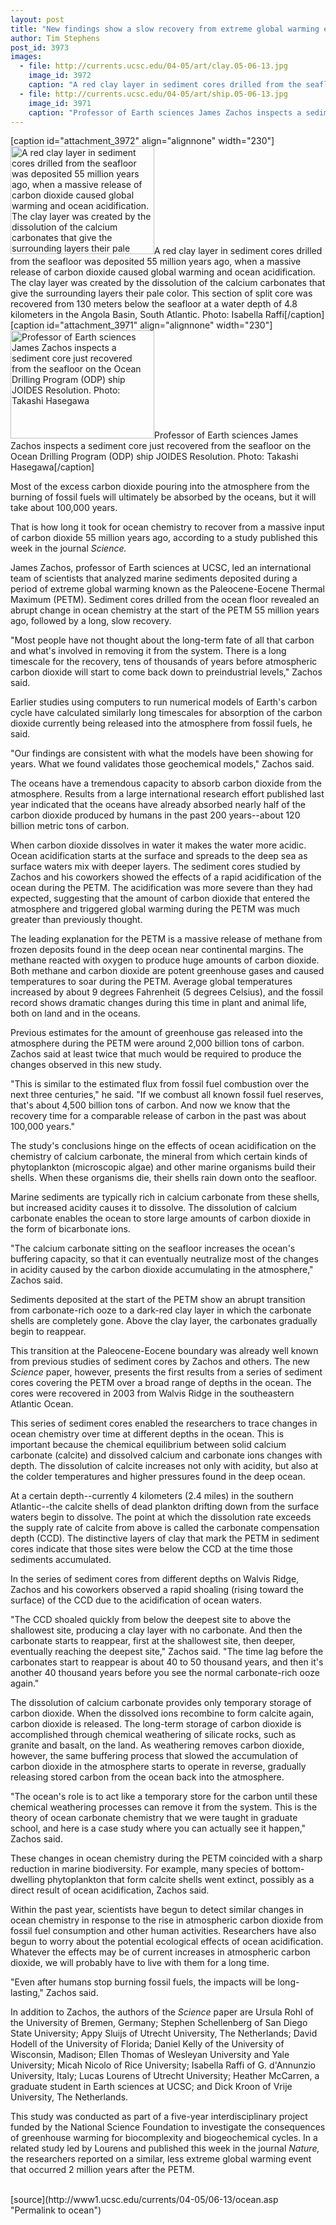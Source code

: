 ```yaml
---
layout: post
title: "New findings show a slow recovery from extreme global warming episode 55 million years ago"
author: Tim Stephens
post_id: 3973
images:
  - file: http://currents.ucsc.edu/04-05/art/clay.05-06-13.jpg
    image_id: 3972
    caption: "A red clay layer in sediment cores drilled from the seafloor was deposited 55 million years ago, when a massive release of carbon dioxide caused global warming and ocean acidification. The clay layer was created by the dissolution of the calcium carbonates that give the surrounding layers their pale color. This section of split core was recovered from 130 meters below the seafloor at a water depth of 4.8 kilometers in the Angola Basin, South Atlantic. Photo: Isabella Raffi"
  - file: http://currents.ucsc.edu/04-05/art/ship.05-06-13.jpg
    image_id: 3971
    caption: "Professor of Earth sciences James Zachos inspects a sediment core just recovered from the seafloor on the Ocean Drilling Program (ODP) ship JOIDES Resolution. Photo: Takashi Hasegawa"
---
```


[caption id="attachment_3972" align="alignnone" width="230"]<a href="http://localhost/mysite/wp-content/uploads/2005/06/clay.05-06-13.jpg"><img class="size-full wp-image-3972" src="http://localhost/mysite/wp-content/uploads/2005/06/clay.05-06-13.jpg" alt="A red clay layer in sediment cores drilled from the seafloor was deposited 55 million years ago, when a massive release of carbon dioxide caused global warming and ocean acidification. The clay layer was created by the dissolution of the calcium carbonates that give the surrounding layers their pale color. This section of split core was recovered from 130 meters below the seafloor at a water depth of 4.8 kilometers in the Angola Basin, South Atlantic. Photo: Isabella Raffi" width="230" height="173" /></a>A red clay layer in sediment cores drilled from the seafloor was deposited 55 million years ago, when a massive release of carbon dioxide caused global warming and ocean acidification. The clay layer was created by the dissolution of the calcium carbonates that give the surrounding layers their pale color. This section of split core was recovered from 130 meters below the seafloor at a water depth of 4.8 kilometers in the Angola Basin, South Atlantic. Photo: Isabella Raffi[/caption]
[caption id="attachment_3971" align="alignnone" width="230"]<a href="http://localhost/mysite/wp-content/uploads/2005/06/ship.05-06-13.jpg"><img class="size-full wp-image-3971" src="http://localhost/mysite/wp-content/uploads/2005/06/ship.05-06-13.jpg" alt="Professor of Earth sciences James Zachos inspects a sediment core just recovered from the seafloor on the Ocean Drilling Program (ODP) ship JOIDES Resolution. Photo: Takashi Hasegawa" width="230" height="173" /></a>Professor of Earth sciences James Zachos inspects a sediment core just recovered from the seafloor on the Ocean Drilling Program (ODP) ship JOIDES Resolution. Photo: Takashi Hasegawa[/caption]
<a name="content" id="content"></a>
<p>
  Most of the excess carbon dioxide pouring into the atmosphere from the burning of fossil fuels will ultimately be absorbed by the oceans, but it will take about 100,000 years.
</p>
<p>
  That is how long it took for ocean chemistry to recover from a massive input of carbon dioxide 55 million years ago, according to a study published this week in the journal <i>Science.</i><br>
</p>
<p>
  James Zachos, professor of Earth sciences at UCSC, led an international team of scientists that analyzed marine sediments deposited during a period of extreme global warming known as the Paleocene-Eocene Thermal Maximum (PETM). Sediment cores drilled from the ocean floor revealed an abrupt change in ocean chemistry at the start of the PETM 55 million years ago, followed by a long, slow recovery.<br>
</p>
<p>
  "Most people have not thought about the long-term fate of all that carbon and what's involved in removing it from the system. There is a long timescale for the recovery, tens of thousands of years before atmospheric carbon dioxide will start to come back down to preindustrial levels," Zachos said.<br>
</p>
<p>
  Earlier studies using computers to run numerical models of Earth's carbon cycle have calculated similarly long timescales for absorption of the carbon dioxide currently being released into the atmosphere from fossil fuels, he said.<br>
</p>
<p>
  "Our findings are consistent with what the models have been showing for years. What we found validates those geochemical models," Zachos said.<br>
</p>
<p>
  The oceans have a tremendous capacity to absorb carbon dioxide from the atmosphere. Results from a large international research effort published last year indicated that the oceans have already absorbed nearly half of the carbon dioxide produced by humans in the past 200 years--about 120 billion metric tons of carbon.<br>
</p>
<p>
  When carbon dioxide dissolves in water it makes the water more acidic. Ocean acidification starts at the surface and spreads to the deep sea as surface waters mix with deeper layers. The sediment cores studied by Zachos and his coworkers showed the effects of a rapid acidification of the ocean during the PETM. The acidification was more severe than they had expected, suggesting that the amount of carbon dioxide that entered the atmosphere and triggered global warming during the PETM was much greater than previously thought.<br>
</p>
<p>
  The leading explanation for the PETM is a massive release of methane from frozen deposits found in the deep ocean near continental margins. The methane reacted with oxygen to produce huge amounts of carbon dioxide. Both methane and carbon dioxide are potent greenhouse gases and caused temperatures to soar during the PETM. Average global temperatures increased by about 9 degrees Fahrenheit (5 degrees Celsius), and the fossil record shows dramatic changes during this time in plant and animal life, both on land and in the oceans.<br>
</p>
<p>
  Previous estimates for the amount of greenhouse gas released into the atmosphere during the PETM were around 2,000 billion tons of carbon. Zachos said at least twice that much would be required to produce the changes observed in this new study.<br>
</p>
<p>
  "This is similar to the estimated flux from fossil fuel combustion over the next three centuries," he said. "If we combust all known fossil fuel reserves, that's about 4,500 billion tons of carbon. And now we know that the recovery time for a comparable release of carbon in the past was about 100,000 years."<br>
</p>
<p>
  The study's conclusions hinge on the effects of ocean acidification on the chemistry of calcium carbonate, the mineral from which certain kinds of phytoplankton (microscopic algae) and other marine organisms build their shells. When these organisms die, their shells rain down onto the seafloor.
</p>
<p>
  Marine sediments are typically rich in calcium carbonate from these shells, but increased acidity causes it to dissolve. The dissolution of calcium carbonate enables the ocean to store large amounts of carbon dioxide in the form of bicarbonate ions.<br>
</p>
<p>
  "The calcium carbonate sitting on the seafloor increases the ocean's buffering capacity, so that it can eventually neutralize most of the changes in acidity caused by the carbon dioxide accumulating in the atmosphere," Zachos said.<br>
</p>
<p>
  Sediments deposited at the start of the PETM show an abrupt transition from carbonate-rich ooze to a dark-red clay layer in which the carbonate shells are completely gone. Above the clay layer, the carbonates gradually begin to reappear.<br>
</p>
<p>
  This transition at the Paleocene-Eocene boundary was already well known from previous studies of sediment cores by Zachos and others. The new <i>Science</i> paper, however, presents the first results from a series of sediment cores covering the PETM over a broad range of depths in the ocean. The cores were recovered in 2003 from Walvis Ridge in the southeastern Atlantic Ocean.<br>
</p>
<p>
  This series of sediment cores enabled the researchers to trace changes in ocean chemistry over time at different depths in the ocean. This is important because the chemical equilibrium between solid calcium carbonate (calcite) and dissolved calcium and carbonate ions changes with depth. The dissolution of calcite increases not only with acidity, but also at the colder temperatures and higher pressures found in the deep ocean.<br>
</p>
<p>
  At a certain depth--currently 4 kilometers (2.4 miles) in the southern Atlantic--the calcite shells of dead plankton drifting down from the surface waters begin to dissolve. The point at which the dissolution rate exceeds the supply rate of calcite from above is called the carbonate compensation depth (CCD). The distinctive layers of clay that mark the PETM in sediment cores indicate that those sites were below the CCD at the time those sediments accumulated.<br>
</p>
<p>
  In the series of sediment cores from different depths on Walvis Ridge, Zachos and his coworkers observed a rapid shoaling (rising toward the surface) of the CCD due to the acidification of ocean waters.<br>
</p>
<p>
  "The CCD shoaled quickly from below the deepest site to above the shallowest site, producing a clay layer with no carbonate. And then the carbonate starts to reappear, first at the shallowest site, then deeper, eventually reaching the deepest site," Zachos said. "The time lag before the carbonates start to reappear is about 40 to 50 thousand years, and then it's another 40 thousand years before you see the normal carbonate-rich ooze again."<br>
</p>
<p>
  The dissolution of calcium carbonate provides only temporary storage of carbon dioxide. When the dissolved ions recombine to form calcite again, carbon dioxide is released. The long-term storage of carbon dioxide is accomplished through chemical weathering of silicate rocks, such as granite and basalt, on the land. As weathering removes carbon dioxide, however, the same buffering process that slowed the accumulation of carbon dioxide in the atmosphere starts to operate in reverse, gradually releasing stored carbon from the ocean back into the atmosphere.<br>
</p>
<p>
  "The ocean's role is to act like a temporary store for the carbon until these chemical weathering processes can remove it from the system. This is the theory of ocean carbonate chemistry that we were taught in graduate school, and here is a case study where you can actually see it happen," Zachos said.<br>
</p>
<p>
  These changes in ocean chemistry during the PETM coincided with a sharp reduction in marine biodiversity. For example, many species of bottom-dwelling phytoplankton that form calcite shells went extinct, possibly as a direct result of ocean acidification, Zachos said.<br>
</p>
<p>
  Within the past year, scientists have begun to detect similar changes in ocean chemistry in response to the rise in atmospheric carbon dioxide from fossil fuel consumption and other human activities. Researchers have also begun to worry about the potential ecological effects of ocean acidification. Whatever the effects may be of current increases in atmospheric carbon dioxide, we will probably have to live with them for a long time.<br>
</p>
<p>
  "Even after humans stop burning fossil fuels, the impacts will be long-lasting," Zachos said.<br>
</p>
<p>
  In addition to Zachos, the authors of the <i>Science</i> paper are Ursula Rohl of the University of Bremen, Germany; Stephen Schellenberg of San Diego State University; Appy Sluijs of Utrecht University, The Netherlands; David Hodell of the University of Florida; Daniel Kelly of the University of Wisconsin, Madison; Ellen Thomas of Wesleyan University and Yale University; Micah Nicolo of Rice University; Isabella Raffi of G. d'Annunzio University, Italy; Lucas Lourens of Utrecht University; Heather McCarren, a graduate student in Earth sciences at UCSC; and Dick Kroon of Vrije University, The Netherlands.<br>
</p>
<p>
  This study was conducted as part of a five-year interdisciplinary project funded by the National Science Foundation to investigate the consequences of greenhouse warming for biocomplexity and biogeochemical cycles. In a related study led by Lourens and published this week in the journal <i>Nature,</i> the researchers reported on a similar, less extreme global warming event that occurred 2 million years after the PETM.<br>
  <br>
</p>
[source](http://www1.ucsc.edu/currents/04-05/06-13/ocean.asp "Permalink to ocean")
